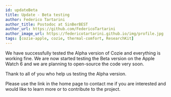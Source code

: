 ```yaml
---
id: updateBeta
title: Update - Beta testing
author: Federico Tartarini
author_title: Postodoc at SinBerBEST
author_url: https://github.com/FedericoTartarini
author_image_url: https://federicotartarini.github.io/img/profile.jpg
tags: [cozie-apple, cozie, thermal-comfort, ResearchKit]
---
```


We have successfully tested the Alpha version of Cozie and everything is working fine. We are now started testing the Beta version on the Apple Watch 6 and we are planning to open-source the code very soon.

Thank to all of you who help us testing the Alpha version.

Please use the link in the home page to contact me if you are interested and would like to learn more or to contribute to the project.
